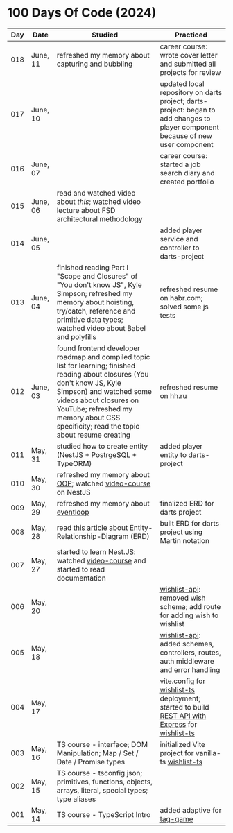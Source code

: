 # 100 Days Of Code (2024)

| Day | Date | Studied | Practiced |
| --- | --- | --- | --- |
| 018 | June, 11 | refreshed my memory about capturing and bubbling | career course: wrote cover letter and submitted all projects for review |
| 017 | June, 10 |  | updated local repository on darts project; darts-project: began to add changes to player component because of new user component |
| 016 | June, 07 |  | career course: started a job search diary and created portfolio |
| 015 | June, 06 | read and watched video about *this*; watched video lecture about FSD architectural methodology |  |
| 014 | June, 05 |  | added player service and controller to darts-project |
| 013 | June, 04 | finished reading Part I "Scope and Closures" of "You don't know JS", Kyle Simpson; refreshed my memory about hoisting, try/catch, reference and primitive data types; watched video about Babel and polyfills | refreshed resume on habr.com; solved some js tests |
| 012 | June, 03 | found frontend developer roadmap and compiled topic list for learning; finished reading about closures (You don't know JS, Kyle Simpson) and watched some videos about closures on YouTube; refreshed my memory about CSS specificity; read the topic about resume creating | refreshed resume on hh.ru |
| 011 | May, 31 | studied how to create entity (NestJS + PostrgeSQL + TypeORM) | added player entity to darts-project |
| 010 | May, 30 | refreshed my memory about [OOP](https://www.youtube.com/watch?v=-6DWwR_R4Xk&ab_channel=UlbiTV); watched [video-course](https://www.youtube.com/watch?v=C5qzO7tsybQ&t=731s&ab_channel=REDGroup) on NestJS |  |
| 009 | May, 29 | refreshed my memory about [eventloop](https://www.youtube.com/watch?v=8aGhZQkoFbQ&ab_channel=JSConf) | finalized ERD for darts project |
| 008 | May, 28 | read [this article](https://practicum.yandex.ru/blog/chto-takoe-er-diagramma/) about Entity-Relationship-Diagram (ERD) | built ERD for darts project using Martin notation |
| 007 | May, 27 | started to learn Nest.JS: watched [video-course](https://www.youtube.com/watch?v=C5qzO7tsybQ&ab_channel=REDGroup) and started to read documentation |  |
| 006 | May, 20 |  | [wishlist-api](https://github.com/NatalieKalinkina/wishlist-api): removed wish schema; add route for adding wish to wishlist |
| 005 | May, 18 |  | [wishlist-api](https://github.com/NatalieKalinkina/wishlist-api): added schemes, controllers, routes, auth middleware and error handling |
| 004 | May, 17 |  | vite.config for [wishlist-ts](https://github.com/NatalieKalinkina/wishlist-ts) deployment; started to build [REST API with Express](https://github.com/NatalieKalinkina/wishlist-api) for [wishlist-ts](https://github.com/NatalieKalinkina/wishlist-ts) |
| 003 | May, 16 | TS course - interface; DOM Manipulation; Map / Set / Date / Promise types | initialized Vite project for vanilla-ts [wishlist-ts](https://github.com/NatalieKalinkina/wishlist-ts) |
| 002 | May, 15 | TS course - tsconfig.json; primitives, functions, objects, arrays, literal, special types; type aliases|  |
| 001 | May, 14 | TS course - TypeScript Intro | added adaptive for [tag-game](https://github.com/NatalieKalinkina/tag-game) |


